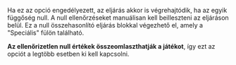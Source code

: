 Ha ez az opció engedélyezett, az eljárás akkor is végrehajtódik, ha az egyik függőség null. A null ellenőrzéseket manuálisan kell beilleszteni az eljáráson belül. Ez a null összehasonlító eljárás blokkal végezhető el, amely a "Speciális" fülön található.

**Az ellenőrizetlen null értékek összeomlaszthatják a játékot**, így ezt az opciót a legtöbb esetben ki kell kapcsolni.